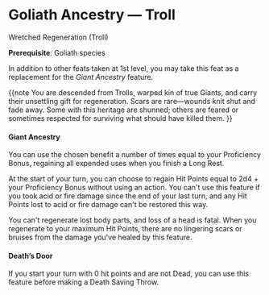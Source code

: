 # Goliath Ancestry — Troll
Wretched Regeneration (Troll)

**Prerequisite**: Goliath species

In addition to other feats taken at 1st level, you may take this feat as a replacement for the _Giant Ancestry_ feature.

{{note
You are descended from Trolls, warped kin of true Giants, and carry their unsettling gift for regeneration. Scars are rare—wounds knit shut and fade away. Some with this heritage are shunned; others are feared or sometimes respected for surviving what should have killed them.
}}

#### Giant Ancestry
You can use the chosen benefit a number of times equal to your Proficiency Bonus, regaining all expended uses when you finish a Long Rest.

At the start of your turn, you can choose to regain Hit Points equal to 2d4 + your Proficiency Bonus without using an action. You can't use this feature if you took acid or fire damage since the end of your last turn, and any Hit Points lost to acid or fire damage can't be restored this way.

You can't regenerate lost body parts, and loss of a head is fatal. When you regenerate to your maximum Hit Points, there are no lingering scars or bruises from the damage you've healed by this feature.

#### Death’s Door
If you start your turn with 0 hit points and are not Dead, you can use this feature before making a Death Saving Throw.
